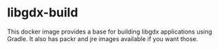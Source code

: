 # libgdx-build

This docker image provides a base for building libgdx applications using Gradle. 
It also has packr and jre images available if you want those.
